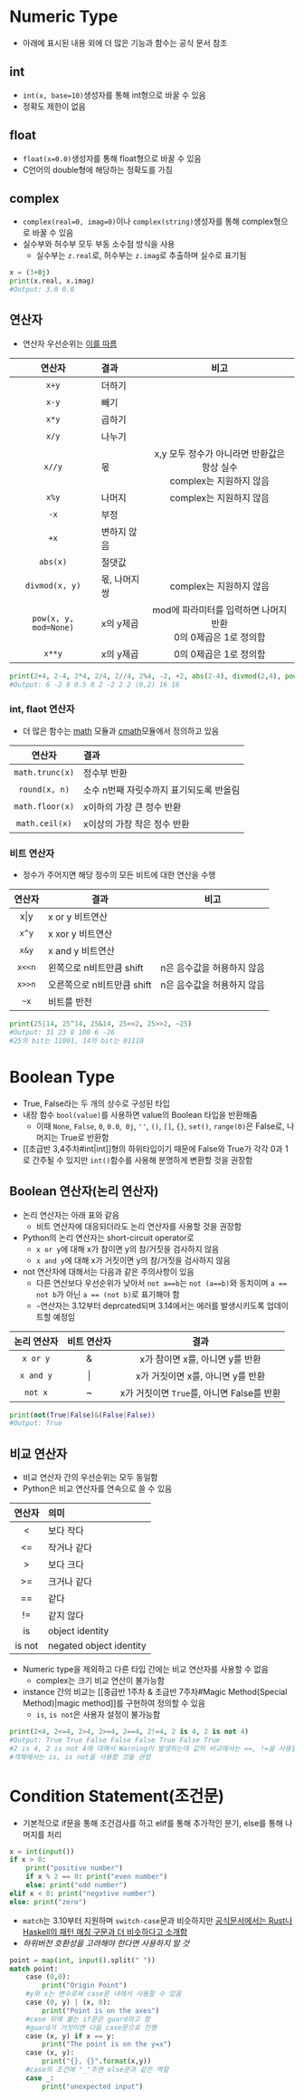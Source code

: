 # Numeric Type
- 아래에 표시된 내용 외에 더 많은 기능과 함수는 공식 문서 참조
## int
- `int(x, base=10)`생성자를 통해 int형으로 바꿀 수 있음
- 정확도 제한이 없음
## float
- `float(x=0.0)`생성자를 통해 float형으로 바꿀 수 있음
- C언어의 double형에 해당하는 정확도를 가짐
## complex
- `complex(real=0, imag=0)`이나 `complex(string)`생성자를 통해 complex형으로 바꿀 수 있음
- 실수부와 허수부 모두 부동 소수점 방식을 사용
	- 실수부는 `z.real`로, 허수부는 `z.imag`로 추출하며 실수로 표기됨
```python
x = (3+0j)
print(x.real, x.imag)
#Output: 3.0 0.0
```
## 연산자
- 연산자 우선순위는 [이를 따름](https://docs.python.org/3/reference/expressions.html#operator-summary)

|        연산자         | 결과         |                                  비고                                  |
|:---------------------:|:------------ |:----------------------------------------------------------------------:|
|         `x+y`         | 더하기       |                                                                        |
|         `x-y`         | 빼기         |                                                                        |
|         `x*y`         | 곱하기       |                                                                        |
|         `x/y`         | 나누기       |                                                                        |
|        `x//y`         | 몫           | x,y 모두 정수가 아니라면 반환값은 항상 실수<br>complex는 지원하지 않음 |
|         `x%y`         | 나머지       |                        complex는 지원하지 않음                         |
|         `-x`          | 부정         |                                                                        |
|         `+x`          | 변하지 않음  |                                                                        |
|       `abs(x)`        | 절댓값       |                                                                        |
|    `divmod(x, y)`     | 몫, 나머지쌍 |                        complex는 지원하지 않음                         |
| `pow(x, y, mod=None)` | x의 y제곱    |    mod에 파라미터를 입력하면 나머지 반환<br>0의 0제곱은 1로 정의함     |
|        `x**y`         | x의 y제곱    |                         0의 0제곱은 1로 정의함                         |
```python
print(2+4, 2-4, 2*4, 2/4, 2//4, 2%4, -2, +2, abs(2-4), divmod(2,4), pow(2,4), 2**4)
#Output: 6 -2 8 0.5 0 2 -2 2 2 (0,2) 16 16
```
### int, flaot 연산자
- 더 많은 함수는 [math](https://docs.python.org/3/library/math.html#module-math) 모듈과 [cmath](https://docs.python.org/3/library/cmath.html#module-cmath)모듈에서 정의하고 있음

|     연산자      | 결과                                    |
|:---------------:|:--------------------------------------- |
| `math.trunc(x)` | 정수부 반환                             |
|  `round(x, n)`  | 소수 n번째 자릿수까지 표기되도록 반올림 |
| `math.floor(x)` | x이하의 가장 큰 정수 반환               |
| `math.ceil(x)`  | x이상의 가장 작은 정수 반환             |
### 비트 연산자
- 정수가 주어지면 해당 정수의 모든 비트에 대한 연산을 수행

| 연산자 | 결과                       |            비고            |
|:------:| -------------------------- |:--------------------------:|
|  x\|y  | x or y 비트연산            |                            |
| `x^y`  | x xor y 비트연산           |                            |
| `x&y`  | x and y 비트연산           |                            |
| `x<<n` | 왼쪽으로 n비트만큼 shift   | n은 음수값을 허용하지 않음 |
| `x>>n` | 오른쪽으로 n비트만큼 shift | n은 음수값을 허용하지 않음 |
|  `~x`  | 비트를 반전                |                            |
```python
print(25|14, 25^14, 25&14, 25<<2, 25>>2, ~25)
#Output: 31 23 8 100 6 -26
#25의 bit는 11001, 14의 bit는 01110
```
# Boolean Type
- True, False라는 두 개의 상수로 구성된 타입
- 내장 함수 `bool(value)`를 사용하면 value의 Boolean 타입을 반환해줌
	- 이때 `None`, `False`, `0`, `0.0`,` 0j`, `''`, `()`, `[]`, `{}`, `set()`, `range(0)`은 False로, 나머지는 True로 반환함
- [[초급반 3,4주차#int|int]]형의 하위타입이기 때문에 False와 True가 각각 0과 1로 간주될 수 있지만 `int()`함수를 사용해 분명하게 변환할 것을 권장함
## Boolean 연산자(논리 연산자)
- 논리 연산자는 아래 표와 같음
	- 비트 연산자에 대응되더라도 논리 연산자를 사용할 것을 권장함
- Python의 논리 연산자는 short-circuit operator로
	- `x or y`에 대해 x가 참이면 y의 참/거짓을 검사하지 않음
	- `x and y`에 대해 x가 거짓이면 y의 참/거짓을 검사하지 않음
- not 연산자에 대해서는 다음과 같은 주의사항이 있음
	- 다른 연산보다 우선순위가 낮아서 `not a==b`는 `not (a==b)`와 동치이며 `a == not b`가 아닌 `a == (not b)`로 표기해야 함
	- `~`연산자는 3.12부터 deprcated되며 3.14에서는 에러를 발생시키도록 업데이트할 예정임

| 논리 연산자 | 비트 연산자 |                    결과                    |
|:-----------:|:-----------:|:------------------------------------------:|
|  `x or y`   |      &      |      x가 참이면 x를, 아니면 y를 반환       |
|  `x and y`  |     \|      |     x가 거짓이면 x를, 아니면 y를 반환      |
|   `not x`   |      ~      | x가 거짓이면 `True`를, 아니면 False를 반환 |                                    |
```python
print(not(True|False)&(False|False))
#Output: True
```
## 비교 연산자
- 비교 연산자 간의 우선순위는 모두 동일함
- Python은 비교 연산자를 연속으로 쓸 수 있음

| 연산자 | 의미                    |
|:------:|:----------------------- |
|   <    | 보다 작다               |
|   <=   | 작거나 같다             |
|   >    | 보다 크다               |
|   >=   | 크거나 같다             |
|   ==   | 같다                    |
|   !=   | 같지 않다               |
|   is   | object identity         |
| is not | negated object identity |
- Numeric type을 제외하고 다른 타입 간에는 비교 연산자를 사용할 수 없음
	- complex는 크기 비교 연산이 불가능함
- instance 간의 비교는 [[중급반 1주차 & 초급반 7주차#Magic Method(Special Method)|magic method]]를 구현하여 정의할 수 있음
	- `is`, `is not`은 사용자 설정이 불가능함
```python
print(2<4, 2<=4, 2>4, 2>=4, 2==4, 2!=4, 2 is 4, 2 is not 4)
#Output: True True False False False True False True
#2 is 4, 2 is not 4에 대해서 Warning이 발생하는데 값의 비교에서는 ==, !=을 사용할 것을 권장
#객체에서는 is, is not을 사용할 것을 권장
```
# Condition Statement(조건문)
- 기본적으로 if문을 통해 조건검사를 하고 elif를 통해 추가적인 분기, else를 통해 나머지를 처리
```python
x = int(input())
if x > 0:
    print("positive number")
    if x % 2 == 0: print("even number")
    else: print("odd number")
elif x < 0: print("negative number")
else: print("zero")
```
 - `match`는 3.10부터 지원하며 `switch-case`문과 비슷하지만 [공식문서에서는 Rust나 Haskell의 패턴 매칭 구문과 더 비슷하다고 소개함](https://docs.python.org/3/tutorial/controlflow.html#match-statements)
 - *하위버전 호환성을 고려해야 한다면 사용하지 말 것*
```python
point = map(int, input().split(" "))
match point:
    case (0,0):
        print("Origin Point")
	#y와 x는 변수로써 case문 내에서 사용할 수 있음
    case (0, y) | (x, 0):
	    print("Point is on the axes")
	#case 뒤에 붙는 if문은 guard라고 함
	#guard가 거짓이면 다음 case문으로 진행
	case (x, y) if x == y:
	    print("The point is on the y=x")
	case (x, y):
	    print("{}, {}".format(x,y))
	#case의 조건에 "_"주면 else문과 같은 역할
    case _:
        print("unexpected input")
```